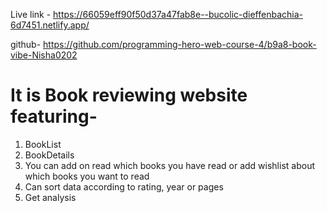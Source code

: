 Live link - https://66059eff90f50d37a47fab8e--bucolic-dieffenbachia-6d7451.netlify.app/

github- https://github.com/programming-hero-web-course-4/b9a8-book-vibe-Nisha0202

# It is Book reviewing website featuring-
1. BookList
2. BookDetails
3. You can add on read which books you have read or add wishlist about which books you want to read
4. Can sort data according to rating, year or pages
5. Get analysis